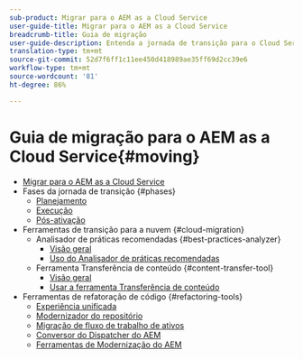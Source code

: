 ```yaml
---
sub-product: Migrar para o AEM as a Cloud Service
user-guide-title: Migrar para o AEM as a Cloud Service
breadcrumb-title: Guia de migração
user-guide-description: Entenda a jornada de transição para o Cloud Service.
translation-type: tm+mt
source-git-commit: 52d7f6ff1c11ee450d418989ae35ff69d2cc39e6
workflow-type: tm+mt
source-wordcount: '81'
ht-degree: 86%

---
```



# Guia de migração para o AEM as a Cloud Service{#moving}

+ [Migrar para o AEM as a Cloud Service](/help/move-to-cloud-service/home.md)
+ Fases da jornada de transição {#phases}
   + [Planejamento](/help/move-to-cloud-service/planning.md)
   + [Execução](/help/move-to-cloud-service/execution.md)
   + [Pós-ativação](/help/move-to-cloud-service/post-go-live.md)
+ Ferramentas de transição para a nuvem {#cloud-migration}
   + Analisador de práticas recomendadas {#best-practices-analyzer}
      + [Visão geral](/help/move-to-cloud-service/best-practices-analyzer/overview-best-practices-analyzer.md)
      + [Uso do Analisador de práticas recomendadas](/help/move-to-cloud-service/best-practices-analyzer/using-best-practices-analyzer.md)
   + Ferramenta Transferência de conteúdo {#content-transfer-tool}
      + [Visão geral](/help/move-to-cloud-service/content-transfer-tool/overview-content-transfer-tool.md)
      + [Usar a ferramenta Transferência de conteúdo](/help/move-to-cloud-service/content-transfer-tool/using-content-transfer-tool.md)
+ Ferramentas de refatoração de código {#refactoring-tools}
   + [Experiência unificada](/help/move-to-cloud-service/unified-experience.md)
   + [Modernizador do repositório](/help/move-to-cloud-service/refactoring-tools/repo-modernizer.md)
   + [Migração de fluxo de trabalho de ativos](/help/move-to-cloud-service/moving-to-aem-assets/asset-workflow-migration-tool.md)
   + [Conversor do Dispatcher do AEM](/help/move-to-cloud-service/refactoring-tools/dispatcher-transformation-utility-tools.md)
   + [Ferramentas de Modernização do AEM](/help/move-to-cloud-service/refactoring-tools/aem-modernization-tools.md)
